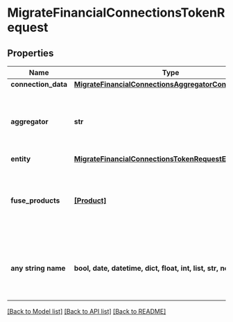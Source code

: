 # MigrateFinancialConnectionsTokenRequest


## Properties
Name | Type | Description | Notes
------------ | ------------- | ------------- | -------------
**connection_data** | [**MigrateFinancialConnectionsAggregatorConnectionData**](MigrateFinancialConnectionsAggregatorConnectionData.md) |  | 
**aggregator** | **str** | The aggregator being migrated (either &#39;plaid&#39; or &#39;mx&#39;). | 
**entity** | [**MigrateFinancialConnectionsTokenRequestEntity**](MigrateFinancialConnectionsTokenRequestEntity.md) |  | 
**fuse_products** | [**[Product]**](Product.md) | A list of Fuse products that the migrated connection will have access to. | 
**any string name** | **bool, date, datetime, dict, float, int, list, str, none_type** | any string name can be used but the value must be the correct type | [optional]

[[Back to Model list]](../README.md#documentation-for-models) [[Back to API list]](../README.md#documentation-for-api-endpoints) [[Back to README]](../README.md)


